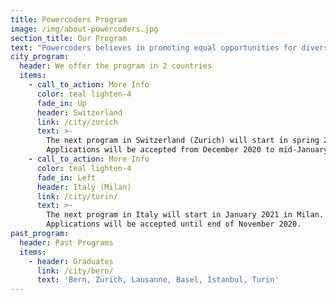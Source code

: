 ```yaml
---
title: Powercoders Program
image: /img/about-powercoders.jpg
section_title: Our Program
text: "Powercoders believes in promoting equal opportunities for diverse talents in the IT industry.\L We train women and men of diverse backgrounds to fulfil their potential in a digital future.\n\nWe offer a 3-month coding boot camp, followed by an internship. The ultimate goal of Powercoders is the permanent placement of trained refugees & migrants in IT-companies and IT-departments. \n\nThe program ist fully funded and free of charge for the selected participants.\n\n- - -\n\n## The program\n\n![](/img/powercoders_graphic_programme_mai2020_participants.png)\n\nIn order to be able to run the program, we are dependent on the support of the IT industry providing internships as well as on volunteers who either support the class teacher during school phase as IT Trainers or accompany participants during their internships as Job Coaches.\n\n- - -\n\n## Get involved as\n\n<a href=\"/participant/\" class=\"btn waves-effect waves-light pwc-red\">PARTICIPANT</a> \n<a href=\"/company/\" class=\"btn waves-effect waves-light pwc-red\">COMPANY</a> \n<a href=\"/volunteer/\" class=\"btn waves-effect waves-light pwc-red\">JOB COACH</a> \n<a href=\"/volunteer/\" class=\"btn waves-effect waves-light pwc-red\">IT TRAINER</a>"
city_program:
  header: We offer the program in 2 countries
  items:
    - call_to_action: More Info
      color: teal lighten-4
      fade_in: Up
      header: Switzerland
      link: /city/zurich
      text: >-
        The next program in Switzerland (Zurich) will start in spring 2021.
        Applications will be accepted from December 2020 to mid-January 2021.
    - call_to_action: More Info
      color: teal lighten-4
      fade_in: Left
      header: Italy (Milan)
      link: /city/turin/
      text: >-
        The next program in Italy will start in January 2021 in Milan.
        Applications will be accepted until end of November 2020.
past_program:
  header: Past Programs
  items:
    - header: Graduates
      link: /city/bern/
      text: 'Bern, Zürich, Lausanne, Basel, Istanbul, Turin'
---
```


